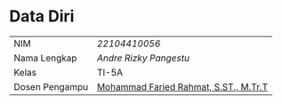 # Data Diri

|  |  |
|--|--|
| NIM | *22104410056* |
| Nama Lengkap | *Andre Rizky Pangestu* |
| Kelas | TI-5A |
| Dosen Pengampu | [Mohammad Faried Rahmat, S.ST., M.Tr.T](https://github.com/fariedrahmat) |
